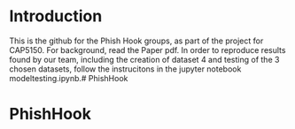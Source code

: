 # Introduction

This is the github for the Phish Hook groups, as part of the project for CAP5150. For background, read the Paper pdf. In order to reproduce results found by our team, including the creation of dataset 4 and testing of the 3 chosen datasets, follow the instrucitons in the jupyter notebook modeltesting.ipynb.# PhishHook
# PhishHook
